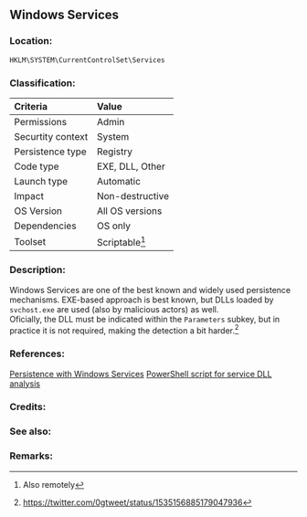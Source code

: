 ## Windows Services <!-- general "title" of the persistence. Good to be unique. -->
<!-- separate sections by two empty lines -->
<!-- do not remove empty sections  -->

### Location: <!-- where to find it -->
`HKLM\SYSTEM\CurrentControlSet\Services`


### Classification: <!-- see "how it works" document. Empty lime must go next. -->

|Criteria|Value|
|:---|:---|
|Permissions|Admin|
|Securtity context|System|
|Persistence type| Registry |
|Code type|EXE, DLL, Other|
|Launch type|Automatic|
|Impact|Non-destructive|
|OS Version|All OS versions|
|Dependencies|OS only|
|Toolset|Scriptable[^1]|


### Description:<!-- add two EOLs or two spaces at the end of line to create a line break -->
Windows Services are one of the best known and widely used persistence mechanisms. EXE-based approach is best known, but DLLs loaded by `svchost.exe` are used (also by malicious actors) as well.  
Oficially, the DLL must be indicated within the `Parameters` subkey, but in practice it is not required, making the detection a bit harder.[^2]


### References: <!-- use <...> or [abc](https://...) syntax. Prepend with "- " when more than one -->
[Persistence with Windows Services](https://gtworek.github.io/PSBits/services.html)
[PowerShell script for service DLL analysis](https://github.com/gtworek/PSBits/blob/master/Services/Get-ServiceDlls.ps1)


### Credits: <!-- use [abc](https://...) syntax. Prepend with "- " when more than one. -->


### See also: <!-- if refering to the same repo, use [Name](file.html) syntax. Yes, it's .html, to make it work in github pages -->


### Remarks: <!-- see the usage in the "classification" section. Use only 1:1 references i.e. not refering to the same footnote from two different places -->
[^1]: Also remotely
[^2]: <https://twitter.com/0gtweet/status/1535156885179047936>
